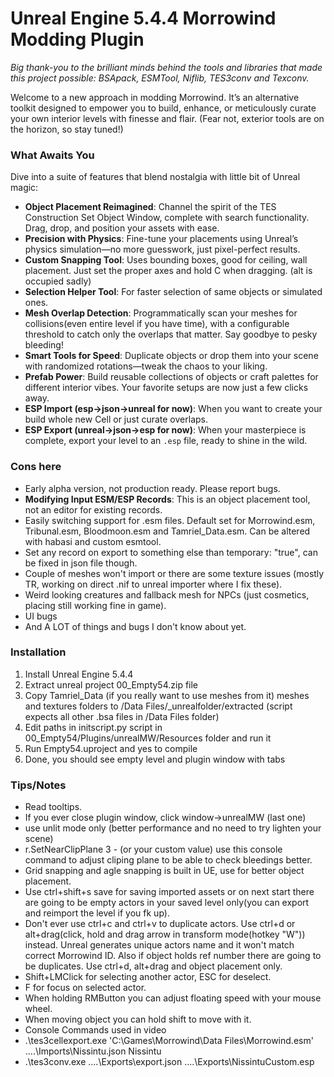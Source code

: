 # Unreal Engine 5.4.4 Morrowind Modding Plugin  
*Big thank-you to the brilliant minds behind the tools and libraries that made this project possible: BSApack, ESMTool, Niflib, TES3conv and Texconv.*

Welcome to a new approach in modding Morrowind. It’s an alternative toolkit designed to empower you to build, enhance, or meticulously curate your own interior levels with finesse and flair. (Fear not, exterior tools are on the horizon, so stay tuned!)

### What Awaits You  
Dive into a suite of features that blend nostalgia with little bit of Unreal magic:  
- **Object Placement Reimagined**: Channel the spirit of the TES Construction Set Object Window, complete with search functionality. Drag, drop, and position your assets with ease.  
- **Precision with Physics**: Fine-tune your placements using Unreal’s physics simulation—no more guesswork, just pixel-perfect results.  
- **Custom Snapping Tool**: Uses bounding boxes, good for ceiling, wall placement. Just set the proper axes and hold C when dragging. (alt is occupied sadly) 
- **Selection Helper Tool**: For faster selection of same objects or simulated ones.  
- **Mesh Overlap Detection**: Programmatically scan your meshes for collisions(even entire level if you have time), with a configurable threshold to catch only the overlaps that matter. Say goodbye to pesky bleeding!  
- **Smart Tools for Speed**: Duplicate objects or drop them into your scene with randomized rotations—tweak the chaos to your liking.  
- **Prefab Power**: Build reusable collections of objects or craft palettes for different interior vibes. Your favorite setups are now just a few clicks away.  
- **ESP Import (esp->json->unreal for now)**: When you want to create your build whole new Cell or just curate overlaps.  
- **ESP Export (unreal->json->esp for now)**: When your masterpiece is complete, export your level to an `.esp` file, ready to shine in the wild.

### Cons here
- Early alpha version, not production ready. Please report bugs. 
- **Modifying Input ESM/ESP Records**: This is an object placement tool, not an editor for existing records.  
- Easily switching support for .esm files. Default set for Morrowind.esm, Tribunal.esm, Bloodmoon.esm and Tamriel_Data.esm. Can be altered with habasi and custom esmtool.
- Set any record on export to something else than temporary: "true", can be fixed in json file though.
- Couple of meshes won't import or there are some texture issues (mostly TR, working on direct .nif to unreal importer where I fix these).
- Weird looking creatures and fallback mesh for NPCs (just cosmetics, placing still working fine in game).
- UI bugs
- And A LOT of things and bugs I don't know about yet. 

### Installation
1. Install Unreal Engine 5.4.4
2. Extract unreal project 00_Empty54.zip file
3. Copy Tamriel_Data (if you really want to use meshes from it) meshes and textures folders to /Data Files/_unrealfolder/extracted (script expects all other .bsa files in /Data Files folder)
4. Edit paths in initscript.py script in 00_Empty54/Plugins/unrealMW/Resources folder and run it
5. Run Empty54.uproject and yes to compile
6. Done, you should see empty level and plugin window with tabs

### Tips/Notes
- Read tooltips.
- If you ever close plugin window, click window->unrealMW (last one)
- use unlit mode only (better performance and no need to try lighten your scene)
- r.SetNearClipPlane 3 - (or your custom value) use this console command to adjust cliping plane to be able to check bleedings better.
- Grid snapping and agle snapping is built in UE, use for better object placement.
- Use ctrl+shift+s save for saving imported assets or on next start there are going to be empty actors in your saved level only(you can export and reimport the level if you fk up).
- Don't ever use ctrl+c and ctrl+v to duplicate actors. Use ctrl+d or alt+drag(click, hold and drag arrow in transform mode(hotkey "W")) instead. Unreal generates unique actors name and it won't match correct Morrowind ID. Also if object holds ref number there are going to be duplicates. Use ctrl+d, alt+drag and object placement only.
- Shift+LMClick for selecting another actor, ESC for deselect.
- F for focus on selected actor.
- When holding RMButton you can adjust floating speed with your mouse wheel.
- When moving object you can hold shift to move with it.
- Console Commands used in video
- .\tes3cellexport.exe 'C:\Games\Morrowind\Data Files\Morrowind.esm' ..\..\Imports\Nissintu.json Nissintu
- .\tes3conv.exe ..\..\Exports\export.json ..\..\Exports\NissintuCustom.esp
